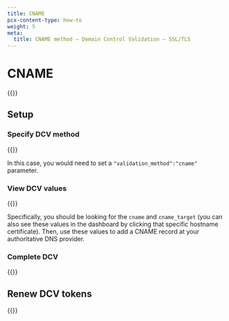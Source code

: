 ```yaml
---
title: CNAME
pcx-content-type: how-to
weight: 5
meta:
  title: CNAME method — Domain Control Validation — SSL/TLS
---
```


# CNAME

{{<render file="_dcv-cname-definition.md">}}

## Setup

### Specify DCV method

{{<render file="_http-cname-validation-process.md">}}

In this case, you would need to set a `"validation_method":"cname"` parameter.

### View DCV values

{{<render file="_generic-view-validation-status.md">}}

Specifically, you should be looking for the `cname` and `cname_target` (you can also see these values in the dashboard by clicking that specific hostname certificate). Then, use these values to add a CNAME record at your authoritative DNS provider.

### Complete DCV

{{<render file="_dcv-validate-patch.md">}}

## Renew DCV tokens

{{<render file="_dcv-token-renewal.md">}}